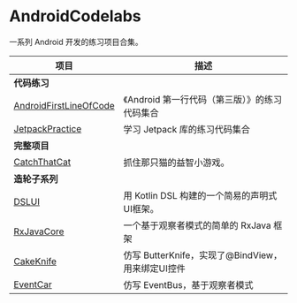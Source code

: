 # AndroidCodelabs

一系列 Android 开发的练习项目合集。

| 项目                                                         | 描述                            |
| ------------------------------------------------------------ | ------------------------------- |
| **代码练习** |  |
| [AndroidFirstLineOfCode](https://github.com/owenleexiaoyu/AndroidCodelabs/tree/main/AndroidFirstLineOfCode) | 《Android 第一行代码（第三版）》的练习代码集合  |
| [JetpackPractice](https://github.com/owenleexiaoyu/AndroidCodelabs/tree/main/JetpackPractice) | 学习 Jetpack 库的练习代码集合  |
| **完整项目** |  |
| [CatchThatCat](https://github.com/owenleexiaoyu/AndroidCodelabs/tree/main/CatchThatCat) | 抓住那只猫的益智小游戏。     |
| **造轮子系列** |  |
| [DSLUI](https://github.com/owenleexiaoyu/AndroidCodelabs/tree/main/DSLUI) | 用 Kotlin DSL 构建的一个简易的声明式UI框架。               |
| [RxJavaCore](https://github.com/owenleexiaoyu/AndroidCodelabs/tree/main/RxJavaCore) | 一个基于观察者模式的简单的 RxJava 框架 |
| [CakeKnife](https://github.com/owenleexiaoyu/AndroidCodelabs/tree/main/CakeKnife) | 仿写 ButterKnife，实现了@BindView，用来绑定UI控件 |
| [EventCar](https://github.com/owenleexiaoyu/AndroidCodelabs/tree/main/EventCar) | 仿写 EventBus，基于观察者模式 | 
